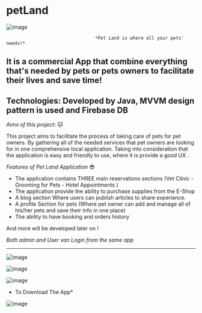 # petLand
 ![image](https://user-images.githubusercontent.com/107756849/178603069-6f855809-ddc5-43cd-b55a-4022e8b9b20f.png)
                                     
                                     *Pet Land is where all your pets' needs!*

It is a commercial App that combine everything that's needed by pets or pets owners to facilitate their lives and save time!
-----------------------------
Technologies:
Developed by Java, MVVM design pattern is used and
Firebase DB
-----------------------------
*Aims of this project:* 🐱

This project aims to facilitate the process of taking care of pets for pet owners. By 
gathering all of the needed services that pet owners are looking for in one 
comprehensive local application. Taking into consideration that the application 
is easy and friendly to use, where it is provide a good UX .

*Features of Pet Land Application* 😎
- The application contains THREE main reservations sections (Vet Clinic - Grooming for Pets - Hotel Appointments )
- The application provide the ability to purchase supplies from the E-Shop
- A blog section Where users can publish articles to share experience.
- A profile Section for pets (Where pet owner can add and manage all of his/her pets and save their info in one place)
- The ability to have booking and orders history

And more will be developed later on !

*Both admin and User van Login from the same app*

------------------------
![image](https://user-images.githubusercontent.com/107756849/178602699-74d3a13c-769c-42a6-b432-ff3cd46f1f0f.png)


![image](https://user-images.githubusercontent.com/107756849/178602754-0c13fb0d-e998-4473-82a0-e79dfcf81257.png)

![image](https://user-images.githubusercontent.com/107756849/178602878-c05f7f93-722e-4fe6-b23d-ed0e4fb44b06.png)


* To Download The App*


![image](https://user-images.githubusercontent.com/107756849/178609392-14f753da-03b3-4f02-adba-7d5520a29d10.png)




